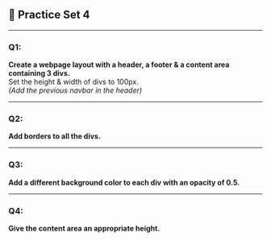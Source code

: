 ## 🚀 Practice Set 4

---

### Q1:
**Create a webpage layout with a header, a footer & a content area containing 3 divs.**  
Set the height & width of divs to 100px.  
*(Add the previous navbar in the header)*

---

### Q2:
**Add borders to all the divs.**

---

### Q3:
**Add a different background color to each div with an opacity of 0.5.**

---

### Q4:
**Give the content area an appropriate height.**
